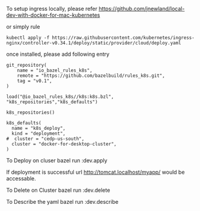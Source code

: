 To setup ingress locally, please refer
https://github.com/jnewland/local-dev-with-docker-for-mac-kubernetes

or simply rule
```
kubectl apply -f https://raw.githubusercontent.com/kubernetes/ingress-nginx/controller-v0.34.1/deploy/static/provider/cloud/deploy.yaml
```

once installed, please add following entry
```
git_repository(
    name = "io_bazel_rules_k8s",
    remote = "https://github.com/bazelbuild/rules_k8s.git",
    tag = "v0.1",
)

load("@io_bazel_rules_k8s//k8s:k8s.bzl", "k8s_repositories","k8s_defaults")

k8s_repositories()

k8s_defaults(
  name = "k8s_deploy",
  kind = "deployment",
#  cluster = "cedp-us-south",
  cluster = "docker-for-desktop-cluster",
)
```

To Deploy on cluser 
bazel run :dev.apply

If deployment is successful url http://tomcat.localhost/myapp/ would be accessable.

To Delete on Cluster
bazel run :dev.delete

To Describe the yaml
bazel run :dev.describe


